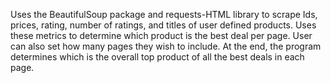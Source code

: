 Uses the BeautifulSoup package and requests-HTML library to scrape Ids, prices, rating, number of ratings, and titles of user defined products. Uses these metrics to determine which product is the best deal per page. User can also set how many pages they wish to include. At the end, the program determines which is the overall top product of all the best deals in each page.
